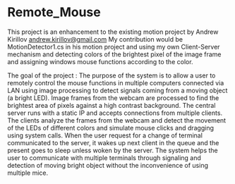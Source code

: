 # Remote_Mouse

This project is an enhancement to the existing motion project by  Andrew Kirillov andrew.kirillov@gmail.com
My contribution would be MotionDetector1.cs in his motion project and using my own Client-Server mechanism and detecting colors of the brightest pixel of the image frame and assigning windows mouse functions according to the color.

The goal of the project :
The purpose of the system is to allow a user to remotely control the mouse functions in multiple computers connected via LAN using image processing to detect signals coming from a moving object (a bright LED). Image frames from the webcam are processed to find the brightest area of pixels against a high contrast background. The central server runs with a static IP and accepts connections from multiple clients. The clients analyze the frames from the webcam and detect the movement of the LEDs of different colors and simulate mouse clicks and dragging using system calls. When the user request for a change of terminal communicated to the server, it wakes up next client in the queue and the present goes to sleep unless woken by the server. The system helps the user to communicate with multiple terminals through signaling and detection of moving bright object without the inconvenience of using multiple mice.

